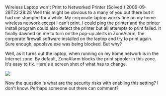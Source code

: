 Wireless Laptop won't Print to Networked Printer (Solved!)
2006-09-28T22:28:28
Well this might be obvious to a many of you out there but it had me stumped for a while. My corporate laptop works fine on my home wireless network except I can't print. I could ping the printer and the printer install program could also detect the printer but all attempts to print failed. It finally dawned on me to turn on the pop-up alerts in ZoneAlarm, the corporate firewall software installed on the laptop and try to print again. Sure enough, spoolsve.exe was being blocked. But why?

Well, as it turns out the laptop, when running on my home network is in the Internet zone. By default, ZoneAlarm blocks the print spooler in this zone. It's easy to fix. Here's a screen shot of what has to change.

![](/Blog/zonealarm.png)

Now the question is what are the security risks with enabling this setting? I don't know. Perhaps someone out there can comment?
